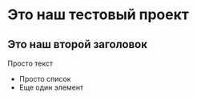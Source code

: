 # Это наш тестовый проект

## Это наш второй заголовок

Просто текст

- Просто список
- Еще один элемент
